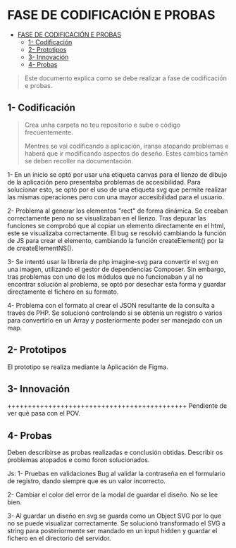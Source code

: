 # FASE DE CODIFICACIÓN E PROBAS

- [FASE DE CODIFICACIÓN E PROBAS](#fase-de-codificación-e-probas)
  - [1- Codificación](#1--codificación)
  - [2- Prototipos](#2--prototipos)
  - [3- Innovación](#3--innovación)
  - [4- Probas](#4--probas)

> Este documento explica como se debe realizar a fase de codificación e probas.

## 1- Codificación

> Crea unha carpeta no teu repositorio e sube o código frecuentemente.
>
> Mentres se vai codificando a aplicación, iranse atopando problemas e haberá que ir modificando aspectos do deseño. Estes cambios tamén se deben recoller na documentación.

1- En un inicio se optó por usar una etiqueta canvas para el lienzo de dibujo de la aplicación pero presentaba problemas de accesibilidad. Para solucionar esto, se optó
por el uso de una etiqueta svg que permite realizar las mismas operaciones pero con una mayor accesibilidad para el usuario.

2- Problema al generar los elementos "rect" de forma dinámica. Se creaban correctamente pero no se visualizaban en el lienzo. Tras depurar las funciones se comprobó que
al copiar un elemento directamente en el html, este se visualizaba correctamente. El bug se resolvió cambiando la función de JS para crear el elemento, cambiando la función
createElement() por la de createElementNS().

3- Se intentó usar la librería de php imagine-svg para convertir el svg en una imagen, utilizando el gestor de dependencias Composer. Sin embargo, tras problemas con uno de
los módulos que no funcionaban y al no encontrar solución al problema, se optó por desechar esta forma y guardar directamente el fichero en su formato. 

4- Problema con el formato al crear el JSON resultante de la consulta a través de PHP. Se solucionó controlando si se obtenía un registro o varios para convertirlo en un Array y posteriormente
poder ser manejado con un map.

## 2- Prototipos

El prototipo se realiza mediante la Aplicación de Figma.

## 3- Innovación

++++++++++++++++++++++++++++++++++++++++++++
Pendiente de ver qué pasa con el POV.

## 4- Probas

Deben describirse as probas realizadas e conclusión obtidas. Describir os problemas atopados e como foron solucionados.

Js: 
1- Pruebas en validaciones
  Bug al validar la contraseña en el formulario de registro, dando siempre que es un valor incorrecto. 

2- Cambiar el color del error de la modal de guardar el diseño. No se lee bien.

3- Al guardar un diseño en svg se guarda como un Object SVG por lo que no se puede visualizar correctamente. Se solucionó transformado el SVG a string para posteriormente
ser mandado en un input hidden y guardar el fichero en el directorio del servidor.